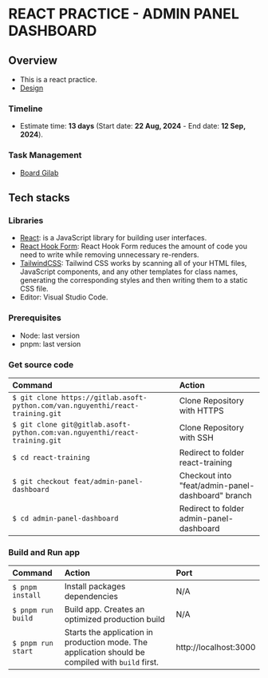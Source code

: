 # **REACT PRACTICE - ADMIN PANEL DASHBOARD**

## Overview

- This is a react practice.
- [Design](<https://www.figma.com/design/fOjW9syvEGGUOhu0hhQm97/Admin-Panel-Dashboard-(Community)?node-id=11-2&t=SMlx43xwpvb2iLma-0>)

### Timeline

- Estimate time: **13 days** (Start date: **22 Aug, 2024** - End date: **12 Sep, 2024**).

### Task Management

- [Board Gilab](https://gitlab.asoft-python.com/van.nguyenthi/react-training/-/boards)

## Tech stacks

### Libraries

- [React](https://react.dev/learn): is a JavaScript library for building user interfaces.
- [React Hook Form](https://react-hook-form.com/): React Hook Form reduces the amount of code you need to write while removing unnecessary re-renders.
- [TailwindCSS](https://tailwindcss.com/): Tailwind CSS works by scanning all of your HTML files, JavaScript components, and any other templates for class names, generating the corresponding styles and then writing them to a static CSS file.
- Editor: Visual Studio Code.

### Prerequisites

- Node: last version
- pnpm: last version

### Get source code

| Command                                                                        | Action                                            |
| :----------------------------------------------------------------------------- | :------------------------------------------------ |
| `$ git clone https://gitlab.asoft-python.com/van.nguyenthi/react-training.git` | Clone Repository with HTTPS                       |
| `$ git clone git@gitlab.asoft-python.com:van.nguyenthi/react-training.git`     | Clone Repository with SSH                         |
| `$ cd react-training`                                                          | Redirect to folder react-training                 |
| `$ git checkout feat/admin-panel-dashboard`                                    | Checkout into "feat/admin-panel-dashboard" branch |
| `$ cd admin-panel-dashboard`                                                   | Redirect to folder admin-panel-dashboard          |

### Build and Run app

| Command            | Action                                                                                            | Port                  |
| :----------------- | :------------------------------------------------------------------------------------------------ | :-------------------- |
| `$ pnpm install`   | Install packages dependencies                                                                     | N/A                   |
| `$ pnpm run build` | Build app. Creates an optimized production build                                                  | N/A                   |
| `$ pnpm run start` | Starts the application in production mode. The application should be compiled with `build` first. | http://localhost:3000 |
